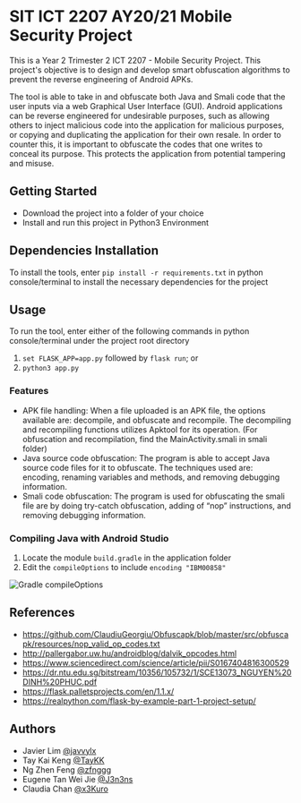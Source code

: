 # SIT ICT 2207 AY20/21 Mobile Security Project 
This is a Year 2 Trimester 2 ICT 2207 - Mobile Security Project. This project's objective is to design and develop smart obfuscation algorithms to prevent the reverse engineering of Android APKs. 

The tool is able to take in and obfuscate both Java and Smali code that the user inputs via a web Graphical User Interface (GUI). Android applications can be reverse engineered for undesirable purposes, such as allowing others to inject malicious code into the application for malicious purposes, or copying and duplicating the application for their own resale. In order to counter this, it is important to obfuscate the codes that one writes to conceal its purpose. This protects the application from potential tampering and misuse. 

## Getting Started
- Download the project into a folder of your choice
- Install and run this project in Python3 Environment

## Dependencies Installation
To install the tools, enter `pip install -r requirements.txt` in python console/terminal to install the necessary dependencies for the project

## Usage
To run the tool, enter either of the following commands in python console/terminal under the project root directory
1. `set FLASK_APP=app.py` followed by `flask run`; or
2. `python3 app.py`

### Features 
- APK file handling: When a file uploaded is an APK file, the options available are: decompile, and obfuscate and recompile. The decompiling and recompiling functions utilizes Apktool for its operation. (For obfuscation and recompilation, find the MainActivity.smali in smali folder) 
- Java source code obfuscation: The program is able to accept Java source code files for it to obfuscate. The techniques used are: encoding, renaming variables and methods, and removing debugging information.
- Smali code obfuscation: The program is used for obfuscating the smali file are by doing try-catch obfuscation, adding of “nop” instructions, and removing debugging information. 

### Compiling Java with Android Studio
1. Locate the module `build.gradle` in the application folder
2. Edit the `compileOptions` to include `encoding "IBM00858"`

![Gradle compileOptions](https://i.ibb.co/x8SwpRM/Picture1.png)


## References 
- https://github.com/ClaudiuGeorgiu/Obfuscapk/blob/master/src/obfuscapk/resources/nop_valid_op_codes.txt
- http://pallergabor.uw.hu/androidblog/dalvik_opcodes.html
- https://www.sciencedirect.com/science/article/pii/S0167404816300529
- https://dr.ntu.edu.sg/bitstream/10356/105732/1/SCE13073_NGUYEN%20DINH%20PHUC.pdf
- https://flask.palletsprojects.com/en/1.1.x/
- https://realpython.com/flask-by-example-part-1-project-setup/

## Authors
- Javier Lim [@javvylx](https://github.com/javvylx)
- Tay Kai Keng [@TayKK](https://github.com/TayKK)
- Ng Zhen Feng [@zfnggg](https://github.com/zfnggg)
- Eugene Tan Wei Jie [@J3n3ns](https://github.com/J3n3ns)
- Claudia Chan [@x3Kuro](https://github.com/x3Kuro)
